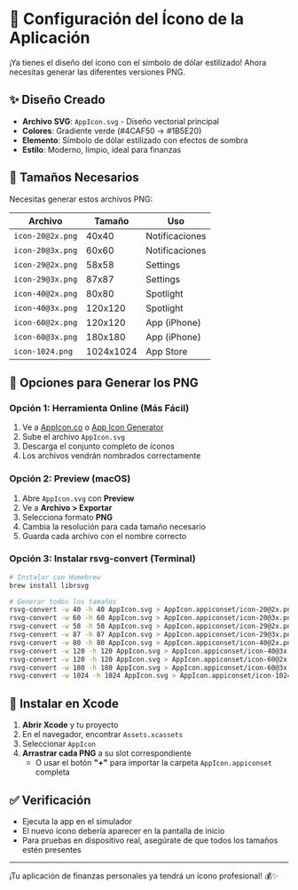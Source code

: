 # 📱 Configuración del Ícono de la Aplicación

¡Ya tienes el diseño del ícono con el símbolo de dólar estilizado! Ahora necesitas generar las diferentes versiones PNG.

## ✨ Diseño Creado
- **Archivo SVG**: `AppIcon.svg` - Diseño vectorial principal
- **Colores**: Gradiente verde (#4CAF50 → #1B5E20) 
- **Elemento**: Símbolo de dólar estilizado con efectos de sombra
- **Estilo**: Moderno, limpio, ideal para finanzas

## 🎯 Tamaños Necesarios
Necesitas generar estos archivos PNG:

| Archivo | Tamaño | Uso |
|---------|--------|-----|
| `icon-20@2x.png` | 40x40 | Notificaciones |
| `icon-20@3x.png` | 60x60 | Notificaciones |
| `icon-29@2x.png` | 58x58 | Settings |
| `icon-29@3x.png` | 87x87 | Settings |
| `icon-40@2x.png` | 80x80 | Spotlight |
| `icon-40@3x.png` | 120x120 | Spotlight |
| `icon-60@2x.png` | 120x120 | App (iPhone) |
| `icon-60@3x.png` | 180x180 | App (iPhone) |
| `icon-1024.png` | 1024x1024 | App Store |

## 🚀 Opciones para Generar los PNG

### Opción 1: Herramienta Online (Más Fácil)
1. Ve a [AppIcon.co](https://appicon.co/) o [App Icon Generator](https://www.appicon.co/)
2. Sube el archivo `AppIcon.svg`
3. Descarga el conjunto completo de íconos
4. Los archivos vendrán nombrados correctamente

### Opción 2: Preview (macOS)
1. Abre `AppIcon.svg` con **Preview**
2. Ve a **Archivo > Exportar**
3. Selecciona formato **PNG**
4. Cambia la resolución para cada tamaño necesario
5. Guarda cada archivo con el nombre correcto

### Opción 3: Instalar rsvg-convert (Terminal)
```bash
# Instalar con Homebrew
brew install librsvg

# Generar todos los tamaños
rsvg-convert -w 40 -h 40 AppIcon.svg > AppIcon.appiconset/icon-20@2x.png
rsvg-convert -w 60 -h 60 AppIcon.svg > AppIcon.appiconset/icon-20@3x.png
rsvg-convert -w 58 -h 58 AppIcon.svg > AppIcon.appiconset/icon-29@2x.png
rsvg-convert -w 87 -h 87 AppIcon.svg > AppIcon.appiconset/icon-29@3x.png
rsvg-convert -w 80 -h 80 AppIcon.svg > AppIcon.appiconset/icon-40@2x.png
rsvg-convert -w 120 -h 120 AppIcon.svg > AppIcon.appiconset/icon-40@3x.png
rsvg-convert -w 120 -h 120 AppIcon.svg > AppIcon.appiconset/icon-60@2x.png
rsvg-convert -w 180 -h 180 AppIcon.svg > AppIcon.appiconset/icon-60@3x.png
rsvg-convert -w 1024 -h 1024 AppIcon.svg > AppIcon.appiconset/icon-1024.png
```

## 📲 Instalar en Xcode

1. **Abrir Xcode** y tu proyecto
2. En el navegador, encontrar `Assets.xcassets`
3. Seleccionar `AppIcon` 
4. **Arrastrar cada PNG** a su slot correspondiente
   - O usar el botón **"+"** para importar la carpeta `AppIcon.appiconset` completa

## ✅ Verificación
- Ejecuta la app en el simulador
- El nuevo ícono debería aparecer en la pantalla de inicio
- Para pruebas en dispositivo real, asegúrate de que todos los tamaños estén presentes

---

¡Tu aplicación de finanzas personales ya tendrá un ícono profesional! 💰✨
